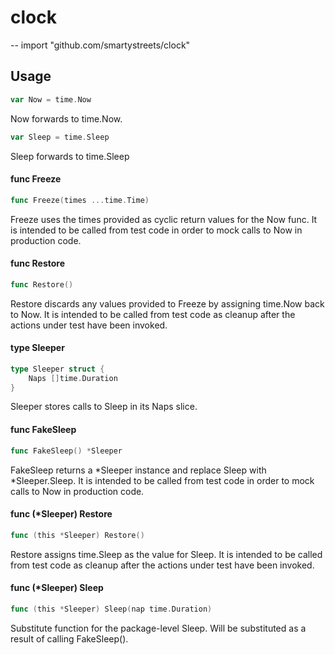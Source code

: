# clock
--
    import "github.com/smartystreets/clock"


## Usage

```go
var Now = time.Now
```
Now forwards to time.Now.

```go
var Sleep = time.Sleep
```
Sleep forwards to time.Sleep

#### func  Freeze

```go
func Freeze(times ...time.Time)
```
Freeze uses the times provided as cyclic return values for the Now func. It is
intended to be called from test code in order to mock calls to Now in production
code.

#### func  Restore

```go
func Restore()
```
Restore discards any values provided to Freeze by assigning time.Now back to
Now. It is intended to be called from test code as cleanup after the actions
under test have been invoked.

#### type Sleeper

```go
type Sleeper struct {
	Naps []time.Duration
}
```

Sleeper stores calls to Sleep in its Naps slice.

#### func  FakeSleep

```go
func FakeSleep() *Sleeper
```
FakeSleep returns a *Sleeper instance and replace Sleep with *Sleeper.Sleep. It
is intended to be called from test code in order to mock calls to Now in
production code.

#### func (*Sleeper) Restore

```go
func (this *Sleeper) Restore()
```
Restore assigns time.Sleep as the value for Sleep. It is intended to be called
from test code as cleanup after the actions under test have been invoked.

#### func (*Sleeper) Sleep

```go
func (this *Sleeper) Sleep(nap time.Duration)
```
Substitute function for the package-level Sleep. Will be substituted as a result
of calling FakeSleep().
